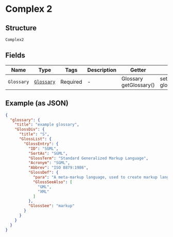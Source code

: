 
# Complex 2

## Structure

`Complex2`

## Fields

| Name | Type | Tags | Description | Getter | Setter |
|  --- | --- | --- | --- | --- | --- |
| `Glossary` | [`Glossary`](/doc/models/glossary.md) | Required | - | Glossary getGlossary() | setGlossary(Glossary glossary) |

## Example (as JSON)

```json
{
  "glossary": {
    "title": "example glossary",
    "GlossDiv": {
      "title": "S",
      "GlossList": {
        "GlossEntry": {
          "ID": "SGML",
          "SortAs": "SGML",
          "GlossTerm": "Standard Generalized Markup Language",
          "Acronym": "SGML",
          "Abbrev": "ISO 8879:1986",
          "GlossDef": {
            "para": "A meta-markup language, used to create markup languages such as DocBook.",
            "GlossSeeAlso": [
              "GML",
              "XML"
            ]
          },
          "GlossSee": "markup"
        }
      }
    }
  }
}
```

